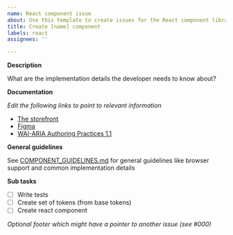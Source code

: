 ```yaml
---
name: React component issue
about: Use this template to create issues for the React component library
title: Create [name] component
labels: react
assignees: ''

---
```


**Description**

What are the implementation details the developer needs to know about?

**Documentation**

_Edit the following links to point to relevant information_

- [The storefront](https://eds.equinor.com/components/navigation-tabs/)
- [Figma](https://www.figma.com/file/0bGXR2sCwMVSDNyyzu5BXrO5/UI%E2%80%94User-Interface?node-id=256%3A4)
- [WAI-ARIA Authoring Practices 1.1](https://www.w3.org/TR/wai-aria-practices-1.1/#tabpanel)

**General guidelines**

See [COMPONENT_GUIDELINES.md](https://github.com/equinor/design-system/blob/develop/COMPONENT_GUIDELINES.md) for general guidelines like browser support and common implementation details

**Sub tasks**

- [ ] Write tests
- [ ] Create set of tokens (from base tokens)
- [ ] Create react component

_Optional footer which might have a pointer to another issue  (see #000)_
